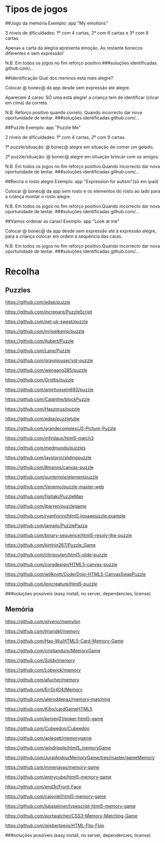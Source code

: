 # Tipos de jogos

##Jogo da memória
Exemplo: app "My emotions"

3 níveis de dificuldades: 1º com 4 cartas, 2º com 6 cartas e 3º com 8 cartas. 

Apenas a carta da alegria apresenta emoção. As restante bonecos diferentes e sem expressão!

N.B. Em todos os jogos no fim reforço positivo
###soluções identificadas
github.com/...

##Identificação
Qual dos meninos está mais alegre?

Colocar @ bonec@ da app desde sem expressão até alegre.

Aparecem 4 caras: SÓ uma está alegre! a criança tem de identificar (clicar em cima) da correta.

N.B. Reforço positivo quando correto. Quando incorrecto dar nova oportunidade de tentar.
###soluções identificadas
github.com/...

##Puzzle
Exemplo: app "Puzzle Me"

2 níveis de dificuldades: 1º com 4 cartas, 2º com 9 cartas.

1º puzzle/situação: @ bonec@ alegre em situação de comer um gelado; 

2ª puzzle/situação: @ bonec@ alegre em situação brincar com os amigos.

N.B. Em todos os jogos no fim reforço positivo.Quando incorrecto dar nova oportunidade de tentar. 
###soluções identificadas
github.com/...

##Recria o rosto alegre
Exemplo: app "Expression for autism"(só em ipad)

Colocar @ bonec@ da app sem rosto e os elementos do rosto ao lado para a criança montar o rosto alegre.

N.B. Em todos os jogos no fim reforço positivo.Quando incorrecto dar nova oportunidade de tentar. 
###soluções identificadas
github.com/...

##Vamos ordenar as caras!
Exemplo: app "Look at me"

Colocar @ bonec@ da app desde sem expressão até à expressão alegre, para a criança colocar em ordem a sequência das caras.

N.B. Em todos os jogos no fim reforço positivo.Quando incorrecto dar nova oportunidade de tentar. 
###soluções identificadas
github.com/...


# Recolha
## Puzzles
https://github.com/edse/puzzle

https://github.com/increpare/PuzzleScript

https://github.com/net-uk-sweet/puzzle

https://github.com/mrjoelkemp/puzzle

https://github.com/jtubert/Puzzle

https://github.com/Lane/Puzzle

https://github.com/graymouser/vid-puzzle

https://github.com/wengang285/puzzle

https://github.com/Grottis/puzzle

https://github.com/amirhossein693/puzzle

https://github.com/Calanthe/blockPuzzle

https://github.com/Haszprus/puzzle

https://github.com/edse/puzzletube

https://github.com/grandecomplex/JS-Picture-Puzzle

https://github.com/mfirdaus/html5-match3

https://github.com/medmunds/puzzles

https://github.com/jaystorm/slidingpuzzle

https://github.com/8manos/canvas-puzzle

https://github.com/suntemple/elementpuzzle

https://github.com/Venemo/puzzle-master-web

https://github.com/figitaki/PuzzleMan

https://github.com/jbarren/puzzlegame

https://github.com/ryanfiorini/html5.jigsawpuzzle.example

https://github.com/jamajlo/PuzzlePazza

https://github.com/binary-sequence/html5-resolv-the-puzzle

https://github.com/kimhin267/Puzzle_Game

https://github.com/chrisouten/html5-slide-puzzle

https://github.com/corgdesign/HTML5-canvas-puzzle

https://github.com/willknott/CoderDojo-HTML5-CanvasSwapPuzzle

https://github.com/ioncreature/html5-puzzle

###soluções possíveis (easy install, no server, dependencies, license)

## Memória
https://github.com/silverio/memylon

https://github.com/lmandel/memory

https://github.com/Hao-Wu/HTML5-Card-Memory-Game

https://github.com/cristianduro/MemoryGame

https://github.com/Soldy/memory

https://github.com/Lobwick/memory

https://github.com/afucher/memory

https://github.com/Err0r404/Memory

https://github.com/aleroddepaz/memory-matching

https://github.com/Kibo/cardGameHTML5

https://github.com/kenjey01/poker-html5-game

https://github.com/Cubeedoo/Cubeedoo

https://github.com/aplegatt/memorygame

https://github.com/windripple/html5_memoryGame

https://github.com/JuraiAndou/MemoryGame/tree/master/gameMemory

https://github.com/mmenavas/memory-game

https://github.com/entrycube/html5-memory-game

https://github.com/end3r/Front-Face

https://github.com/caioviel/html5-memory-game

https://github.com/lukaselmer/typescript-html5-memory-game

https://github.com/portwatcher/CSS3-Memory-Matching-Game

https://github.com/gijsbertpeijs/HTML-Flip-Flop

###soluções possíveis (easy install, no server, dependencies, license)
